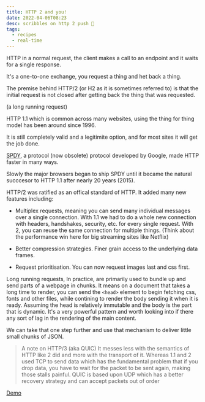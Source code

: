 ```yaml
---
title: HTTP 2 and you!
date: 2022-04-06T08:23
desc: scribbles on http 2 push 🙌
tags:
  - recipes
  - real-time
---
```


HTTP in a normal request, the client makes a call to an endpoint and it waits for a single response. 

It's a one-to-one exchange, you request a thing and het back a thing.

The premise behind HTTP/2 (or H2 as it is sometimes referred to) is that the initial request is not closed after getting back the thing that was requested.

(a long running request)

HTTP 1.1 which is common across many websites, using the thing for thing model has been around since 1996. 

It is still completely valid and a legitimite option, and for most sites it will get the job done.

[SPDY](https://en.wikipedia.org/wiki/SPDY), a protocol (now obsolete) protocol developed by Google, made HTTP faster in many ways. 

Slowly the major browsers began to ship SPDY until it became the natural succcesor to HTTP 1.1 after nearly 20 years (2015).

HTTP/2 was ratified as an offical standard of HTTP. It added many new features including:

* Multiplex requests,  meaning you can send many individual messages over a single connection. 
  With 1.1 we had to do a whole new connection with headers, handshakes, security, etc. for every single request. 
  With 2, you can reuse the same connection for multiple things. (Think about the performance win here for big streaming sites like Netflix)

* Better compression strategies. Finer grain access to the underlying data frames. 

* Request prioritisation. You can now request images last and css first.

Long running requests, In practice, are primarily used to bundle up and send parts of a webpage in chunks. It means on a document that takes a 
long time to render, you can send the `<head>` element to begin fetching css, fonts and other files, while contining to render the body 
sending it when it is ready. Assuming the head is relatively immutable and the body is the part that is dynamic. It's a very powerful pattern and worth
looking into if there any sort of lag in the rendering of the main content.

We can take that one step further and use that mechanism to deliver little small chunks of JSON.

> A note on HTTP/3 (aka QUIC) It messes less with the semantics of HTTP like 2 did and more with the transport of it. 
Whereas 1.1 and 2 used TCP to send data which has the fundamental problem that if you drop data, you have to wait for the packet to be sent again, 
making those stalls painful. QUIC is based upon UDP which has a better recovery strategy and can accept packets out of order

[Demo](https://github.com/admhpr/http-2-push)
